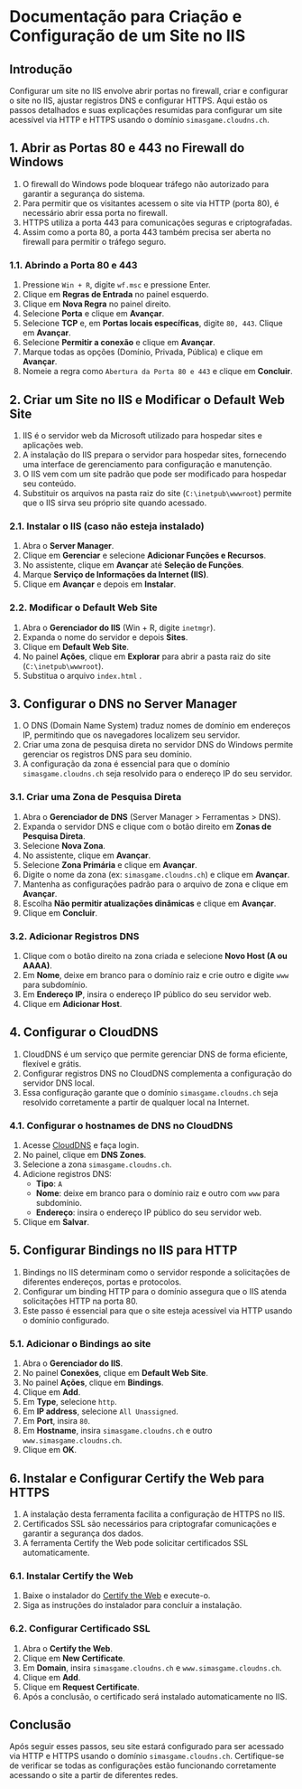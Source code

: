 # Documentação para Criação e Configuração de um Site no IIS

## Introdução

Configurar um site no IIS envolve abrir portas no firewall, criar e configurar o site no IIS, ajustar registros DNS e configurar HTTPS. Aqui estão os passos detalhados e suas explicações resumidas para configurar um site acessível via HTTP e HTTPS usando o domínio `simasgame.cloudns.ch`.

## 1. Abrir as Portas 80 e 443 no Firewall do Windows

1. O firewall do Windows pode bloquear tráfego não autorizado para garantir a segurança do sistema. 
2. Para permitir que os visitantes acessem o site via HTTP (porta 80), é necessário abrir essa porta no firewall.
3. HTTPS utiliza a porta 443 para comunicações seguras e criptografadas.
4. Assim como a porta 80, a porta 443 também precisa ser aberta no firewall para permitir o tráfego seguro.

### 1.1. Abrindo a Porta 80 e 443

1. Pressione `Win + R`, digite `wf.msc` e pressione Enter.
2. Clique em **Regras de Entrada** no painel esquerdo.
3. Clique em **Nova Regra** no painel direito.
4. Selecione **Porta** e clique em **Avançar**.
5. Selecione **TCP** e, em **Portas locais específicas**, digite `80, 443`. Clique em **Avançar**.
6. Selecione **Permitir a conexão** e clique em **Avançar**.
7. Marque todas as opções (Domínio, Privada, Pública) e clique em **Avançar**.
8. Nomeie a regra como `Abertura da Porta 80 e 443` e clique em **Concluir**.

## 2. Criar um Site no IIS e Modificar o Default Web Site

1. IIS é o servidor web da Microsoft utilizado para hospedar sites e aplicações web.
2. A instalação do IIS prepara o servidor para hospedar sites, fornecendo uma interface de gerenciamento para configuração e manutenção.
3. O IIS vem com um site padrão que pode ser modificado para hospedar seu conteúdo.
4. Substituir os arquivos na pasta raiz do site (`C:\inetpub\wwwroot`) permite que o IIS sirva seu próprio site quando acessado.

### 2.1. Instalar o IIS (caso não esteja instalado)

1. Abra o **Server Manager**.
2. Clique em **Gerenciar** e selecione **Adicionar Funções e Recursos**.
3. No assistente, clique em **Avançar** até **Seleção de Funções**.
4. Marque **Serviço de Informações da Internet (IIS)**.
5. Clique em **Avançar** e depois em **Instalar**.

### 2.2. Modificar o Default Web Site

1. Abra o **Gerenciador do IIS** (Win + R, digite `inetmgr`).
2. Expanda o nome do servidor e depois **Sites**.
3. Clique em **Default Web Site**.
4. No painel **Ações**, clique em **Explorar** para abrir a pasta raiz do site (`C:\inetpub\wwwroot`).
5. Substitua o arquivo `index.html` .

## 3. Configurar o DNS no Server Manager

1. O DNS (Domain Name System) traduz nomes de domínio em endereços IP, permitindo que os navegadores localizem seu servidor.
2. Criar uma zona de pesquisa direta no servidor DNS do Windows permite gerenciar os registros DNS para seu domínio.
3. A configuração da zona é essencial para que o domínio `simasgame.cloudns.ch` seja resolvido para o endereço IP do seu servidor.

### 3.1. Criar uma Zona de Pesquisa Direta

1. Abra o **Gerenciador de DNS** (Server Manager > Ferramentas > DNS).
2. Expanda o servidor DNS e clique com o botão direito em **Zonas de Pesquisa Direta**.
3. Selecione **Nova Zona**.
4. No assistente, clique em **Avançar**.
5. Selecione **Zona Primária** e clique em **Avançar**.
6. Digite o nome da zona (ex: `simasgame.cloudns.ch`) e clique em **Avançar**.
7. Mantenha as configurações padrão para o arquivo de zona e clique em **Avançar**.
8. Escolha **Não permitir atualizações dinâmicas** e clique em **Avançar**.
9. Clique em **Concluir**.

### 3.2. Adicionar Registros DNS

1. Clique com o botão direito na zona criada e selecione **Novo Host (A ou AAAA)**.
2. Em **Nome**, deixe em branco para o domínio raiz e crie outro e digite `www` para subdomínio.
3. Em **Endereço IP**, insira o endereço IP público do seu servidor web.
4. Clique em **Adicionar Host**.

## 4. Configurar o CloudDNS

1. CloudDNS é um serviço que permite gerenciar DNS de forma eficiente, flexível e grátis.
2. Configurar registros DNS no CloudDNS complementa a configuração do servidor DNS local.
3. Essa configuração garante que o domínio `simasgame.cloudns.ch` seja resolvido corretamente a partir de qualquer local na Internet.

### 4.1. Configurar o hostnames de DNS no CloudDNS

1. Acesse [CloudDNS](https://www.cloudns.net/) e faça login.
2. No painel, clique em **DNS Zones**.
3. Selecione a zona `simasgame.cloudns.ch`.
4. Adicione registros DNS:
   - **Tipo**: `A`
   - **Nome**: deixe em branco para o domínio raiz e outro com `www` para subdomínio.
   - **Endereço**: insira o endereço IP público do seu servidor web.
5. Clique em **Salvar**.

## 5. Configurar Bindings no IIS para HTTP

1. Bindings no IIS determinam como o servidor responde a solicitações de diferentes endereços, portas e protocolos.
2. Configurar um binding HTTP para o domínio assegura que o IIS atenda solicitações HTTP na porta 80.
3. Este passo é essencial para que o site esteja acessível via HTTP usando o domínio configurado.

### 5.1. Adicionar o Bindings ao site

1. Abra o **Gerenciador do IIS**.
2. No painel **Conexões**, clique em **Default Web Site**.
3. No painel **Ações**, clique em **Bindings**.
4. Clique em **Add**.
5. Em **Type**, selecione `http`.
6. Em **IP address**, selecione `All Unassigned`.
7. Em **Port**, insira `80`.
8. Em **Hostname**, insira `simasgame.cloudns.ch` e outro `www.simasgame.cloudns.ch`.
9. Clique em **OK**.

## 6. Instalar e Configurar Certify the Web para HTTPS

1. A instalação desta ferramenta facilita a configuração de HTTPS no IIS.
2. Certificados SSL são necessários para criptografar comunicações e garantir a segurança dos dados.
3. A ferramenta Certify the Web pode solicitar certificados SSL automaticamente.

### 6.1. Instalar Certify the Web

1. Baixe o instalador do [Certify the Web](https://certifytheweb.com/) e execute-o.
2. Siga as instruções do instalador para concluir a instalação.

### 6.2. Configurar Certificado SSL

1. Abra o **Certify the Web**.
2. Clique em **New Certificate**.
3. Em **Domain**, insira `simasgame.cloudns.ch` e `www.simasgame.cloudns.ch`.
4. Clique em **Add**.
5. Clique em **Request Certificate**.
6. Após a conclusão, o certificado será instalado automaticamente no IIS.


## Conclusão

Após seguir esses passos, seu site estará configurado para ser acessado via HTTP e HTTPS usando o domínio `simasgame.cloudns.ch`. Certifique-se de verificar se todas as configurações estão funcionando corretamente acessando o site a partir de diferentes redes.
